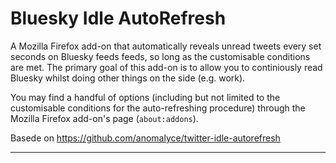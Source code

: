 # Bluesky Idle AutoRefresh

A Mozilla Firefox add-on that automatically reveals unread tweets every set seconds on Bluesky feeds feeds, so long as the customisable conditions are met. The primary goal of this add-on is to allow you to continiously read Bluesky whilst doing other things on the side (e.g. work).

You may find a handful of options (including but not limited to the customisable conditions for the auto-refreshing procedure) through the Mozilla Firefox add-on's page (`about:addons`).

Basede on https://github.com/anomalyce/twitter-idle-autorefresh

---

